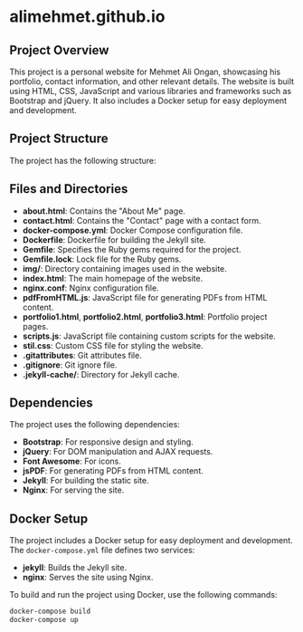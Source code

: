 # alimehmet.github.io

## Project Overview

This project is a personal website for Mehmet Ali Ongan, showcasing his portfolio, contact information, and other relevant details. The website is built using HTML, CSS, JavaScript and various libraries and frameworks such as Bootstrap and jQuery. It also includes a Docker setup for easy deployment and development.

## Project Structure

The project has the following structure:

## Files and Directories

- **about.html**: Contains the "About Me" page.
- **contact.html**: Contains the "Contact" page with a contact form.
- **docker-compose.yml**: Docker Compose configuration file.
- **Dockerfile**: Dockerfile for building the Jekyll site.
- **Gemfile**: Specifies the Ruby gems required for the project.
- **Gemfile.lock**: Lock file for the Ruby gems.
- **img/**: Directory containing images used in the website.
- **index.html**: The main homepage of the website.
- **nginx.conf**: Nginx configuration file.
- **pdfFromHTML.js**: JavaScript file for generating PDFs from HTML content.
- **portfolio1.html**, **portfolio2.html**, **portfolio3.html**: Portfolio project pages.
- **scripts.js**: JavaScript file containing custom scripts for the website.
- **stil.css**: Custom CSS file for styling the website.
- **.gitattributes**: Git attributes file.
- **.gitignore**: Git ignore file.
- **.jekyll-cache/**: Directory for Jekyll cache.

## Dependencies

The project uses the following dependencies:

- **Bootstrap**: For responsive design and styling.
- **jQuery**: For DOM manipulation and AJAX requests.
- **Font Awesome**: For icons.
- **jsPDF**: For generating PDFs from HTML content.
- **Jekyll**: For building the static site.
- **Nginx**: For serving the site.

## Docker Setup

The project includes a Docker setup for easy deployment and development. The `docker-compose.yml` file defines two services:

- **jekyll**: Builds the Jekyll site.
- **nginx**: Serves the site using Nginx.

To build and run the project using Docker, use the following commands:

```sh
docker-compose build
docker-compose up